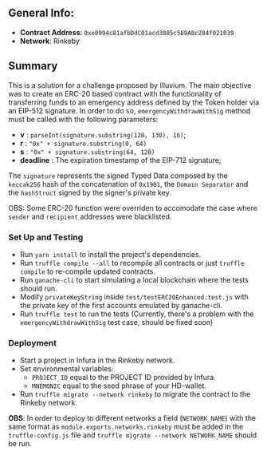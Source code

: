 ## General Info:

-   **Contract Address**: `0xe0994c81afbDdC01acd3805c589A8c284f021039`
-   **Network**: Rinkeby

## Summary

This is a solution for a challenge proposed by Illuvium. The main objective was to create an ERC-20 based contract with the functionality of transferring funds to an emergency address defined by the Token holder via an EIP-512 signature. In order to do so, `emergencyWithdrawWithSig` method must be called with the following parameters:

-   **v** : `parseInt(signature.substring(128, 130), 16)`;
-   **r** : `"0x" + signature.substring(0, 64)`
-   **s** : `"0x" + signature.substring(64, 128)`
-   **deadline** : The expiration timestamp of the EIP-712 signature;

The `signature` represents the signed Typed Data composed by the `keccak256` hash of the concatenation of `0x1901`, the `Domain Separator` and the `hashStruct` signed by the signer's private key.

OBS: Some ERC-20 function were overriden to accomodate the case where `sender` and `recipient` addresses were blacklisted.

### Set Up and Testing

-   Run `yarn install` to install the project's dependencies.
-   Run `truffle compile --all` to recompile all contracts or just `truffle compile` to re-compile updated contracts.
-   Run `ganache-cli` to start simulating a local blockchain where the tests should run.
-   Modify `privateKeyString` inside `test/testERC20Enhanced.test.js` with the private key of the first accounts emulated by ganache-cli.
-   Run `truffle test` to run the tests (Currently, there's a problem with the `emergencyWithdrawWithSig` test case, should be fixed soon)

### Deployment

-   Start a project in Infura in the Rinkeby network.
-   Set environmental variables:
    -   `PROJECT_ID` equal to the PROJECT ID provided by Infura.
    -   `MNEMONIC` equal to the seed phrase of your HD-wallet.
-   Run `truffle migrate --network rinkeby` to migrate the contract to the Rinkeby network.

**OBS**: In order to deploy to different networks a field (`NETWORK_NAME`) with the same format as `module.exports.networks.rinkeby` must be added in the `truffle-config.js` file and `truffle migrate --network NETWORK_NAME` should be run.
